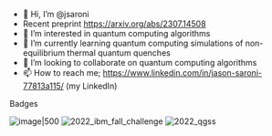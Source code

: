 - 👋 Hi, I’m @jsaroni
- Recent preprint https://arxiv.org/abs/2307.14508
- 👀 I’m interested in quantum computing algorithms
- 🌱 I’m currently learning quantum computing simulations of non-equilibrium thermal quantum quenches 
- 💞️ I’m looking to collaborate on quantum computing algorithms
- 📫 How to reach me; https://www.linkedin.com/in/jason-saroni-77813a115/ (my LinkedIn)

<!---
jsaroni/jsaroni is a ✨ special ✨ repository because its `README.md` (this file) appears on your GitHub profile.
You can click the Preview link to take a look at your changes.
--->


Badges

![image|500](https://github.com/jsaroni/jsaroni/assets/77505813/8d6c2f7d-f8c7-430d-87ff-dfa33cf58b28)
![2022_ibm_fall_challenge](https://github.com/jsaroni/jsaroni/assets/77505813/b9fa77d4-34b9-4060-9521-9442ae837d36) 
![2022_qgss](https://github.com/jsaroni/jsaroni/assets/77505813/3ff045f5-ad88-4c71-b389-f7a1e2597a90)

